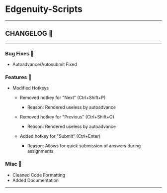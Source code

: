 # Edgenuity-Scripts

------------



## CHANGELOG 🌄

------------



### Bug Fixes 🔨

- Autoadvance/Autosubmit Fixed



### Features 📰

- Modified Hotkeys
	- Removed hotkey for "Next" (Ctrl+Shift+P)
	 	- Reason: Rendered useless by autoadvance

	- Removed hotkey for "Previous" (Ctrl+Shift+O)

		- Reason: Rendered useless by autoadvance

	- Added hotkey for "Submit" (Ctrl+Enter)

		- Reason: Allows for quick submission of answers during assignments

### Misc 👾
- Cleaned Code Formatting
- Added Documentation

------------

